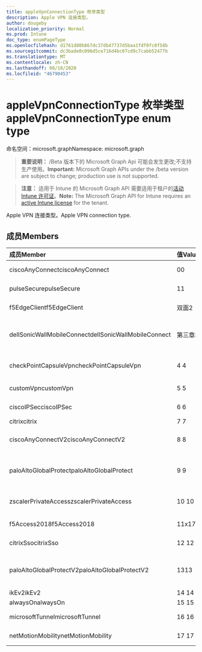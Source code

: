 ```yaml
---
title: appleVpnConnectionType 枚举类型
description: Apple VPN 连接类型。
author: dougeby
localization_priority: Normal
ms.prod: Intune
doc_type: enumPageType
ms.openlocfilehash: d1761d80b867dc37db47737d5baa1fdf0fc8f58b
ms.sourcegitcommit: dc3bade0c096d5ce716d4bc07cd9c7cabb52477b
ms.translationtype: MT
ms.contentlocale: zh-CN
ms.lasthandoff: 08/18/2020
ms.locfileid: "46790453"
---
```

# <a name="applevpnconnectiontype-enum-type"></a><span data-ttu-id="d468f-103">appleVpnConnectionType 枚举类型</span><span class="sxs-lookup"><span data-stu-id="d468f-103">appleVpnConnectionType enum type</span></span>

<span data-ttu-id="d468f-104">命名空间：microsoft.graph</span><span class="sxs-lookup"><span data-stu-id="d468f-104">Namespace: microsoft.graph</span></span>

> <span data-ttu-id="d468f-105">**重要说明：** /Beta 版本下的 Microsoft Graph Api 可能会发生更改;不支持生产使用。</span><span class="sxs-lookup"><span data-stu-id="d468f-105">**Important:** Microsoft Graph APIs under the /beta version are subject to change; production use is not supported.</span></span>

> <span data-ttu-id="d468f-106">**注意：** 适用于 Intune 的 Microsoft Graph API 需要适用于租户的[活动 Intune 许可证](https://go.microsoft.com/fwlink/?linkid=839381)。</span><span class="sxs-lookup"><span data-stu-id="d468f-106">**Note:** The Microsoft Graph API for Intune requires an [active Intune license](https://go.microsoft.com/fwlink/?linkid=839381) for the tenant.</span></span>

<span data-ttu-id="d468f-107">Apple VPN 连接类型。</span><span class="sxs-lookup"><span data-stu-id="d468f-107">Apple VPN connection type.</span></span>

## <a name="members"></a><span data-ttu-id="d468f-108">成员</span><span class="sxs-lookup"><span data-stu-id="d468f-108">Members</span></span>
|<span data-ttu-id="d468f-109">成员</span><span class="sxs-lookup"><span data-stu-id="d468f-109">Member</span></span>|<span data-ttu-id="d468f-110">值</span><span class="sxs-lookup"><span data-stu-id="d468f-110">Value</span></span>|<span data-ttu-id="d468f-111">说明</span><span class="sxs-lookup"><span data-stu-id="d468f-111">Description</span></span>|
|:---|:---|:---|
|<span data-ttu-id="d468f-112">ciscoAnyConnect</span><span class="sxs-lookup"><span data-stu-id="d468f-112">ciscoAnyConnect</span></span>|<span data-ttu-id="d468f-113">0</span><span class="sxs-lookup"><span data-stu-id="d468f-113">0</span></span>|<span data-ttu-id="d468f-114">Cisco AnyConnect。</span><span class="sxs-lookup"><span data-stu-id="d468f-114">Cisco AnyConnect.</span></span>|
|<span data-ttu-id="d468f-115">pulseSecure</span><span class="sxs-lookup"><span data-stu-id="d468f-115">pulseSecure</span></span>|<span data-ttu-id="d468f-116">1</span><span class="sxs-lookup"><span data-stu-id="d468f-116">1</span></span>|<span data-ttu-id="d468f-117">脉冲安全。</span><span class="sxs-lookup"><span data-stu-id="d468f-117">Pulse Secure.</span></span>|
|<span data-ttu-id="d468f-118">f5EdgeClient</span><span class="sxs-lookup"><span data-stu-id="d468f-118">f5EdgeClient</span></span>|<span data-ttu-id="d468f-119">双面</span><span class="sxs-lookup"><span data-stu-id="d468f-119">2</span></span>|<span data-ttu-id="d468f-120">F5 边缘客户端。</span><span class="sxs-lookup"><span data-stu-id="d468f-120">F5 Edge Client.</span></span>|
|<span data-ttu-id="d468f-121">dellSonicWallMobileConnect</span><span class="sxs-lookup"><span data-stu-id="d468f-121">dellSonicWallMobileConnect</span></span>|<span data-ttu-id="d468f-122">第三章</span><span class="sxs-lookup"><span data-stu-id="d468f-122">3</span></span>|<span data-ttu-id="d468f-123">戴尔 SonicWALL 移动连接。</span><span class="sxs-lookup"><span data-stu-id="d468f-123">Dell SonicWALL Mobile Connection.</span></span>|
|<span data-ttu-id="d468f-124">checkPointCapsuleVpn</span><span class="sxs-lookup"><span data-stu-id="d468f-124">checkPointCapsuleVpn</span></span>|<span data-ttu-id="d468f-125">4 </span><span class="sxs-lookup"><span data-stu-id="d468f-125">4</span></span>|<span data-ttu-id="d468f-126">检查点胶囊 VPN。</span><span class="sxs-lookup"><span data-stu-id="d468f-126">Check Point Capsule VPN.</span></span>|
|<span data-ttu-id="d468f-127">customVpn</span><span class="sxs-lookup"><span data-stu-id="d468f-127">customVpn</span></span>|<span data-ttu-id="d468f-128">5 </span><span class="sxs-lookup"><span data-stu-id="d468f-128">5</span></span>|<span data-ttu-id="d468f-129">自定义 VPN。</span><span class="sxs-lookup"><span data-stu-id="d468f-129">Custom VPN.</span></span>|
|<span data-ttu-id="d468f-130">ciscoIPSec</span><span class="sxs-lookup"><span data-stu-id="d468f-130">ciscoIPSec</span></span>|<span data-ttu-id="d468f-131">6 </span><span class="sxs-lookup"><span data-stu-id="d468f-131">6</span></span>|<span data-ttu-id="d468f-132">Cisco (IPSec) 。</span><span class="sxs-lookup"><span data-stu-id="d468f-132">Cisco (IPSec).</span></span>|
|<span data-ttu-id="d468f-133">citrix</span><span class="sxs-lookup"><span data-stu-id="d468f-133">citrix</span></span>|<span data-ttu-id="d468f-134">7 </span><span class="sxs-lookup"><span data-stu-id="d468f-134">7</span></span>|<span data-ttu-id="d468f-135">Citrix.</span><span class="sxs-lookup"><span data-stu-id="d468f-135">Citrix.</span></span>|
|<span data-ttu-id="d468f-136">ciscoAnyConnectV2</span><span class="sxs-lookup"><span data-stu-id="d468f-136">ciscoAnyConnectV2</span></span>|<span data-ttu-id="d468f-137">8 </span><span class="sxs-lookup"><span data-stu-id="d468f-137">8</span></span>|<span data-ttu-id="d468f-138">Cisco AnyConnect V2。</span><span class="sxs-lookup"><span data-stu-id="d468f-138">Cisco AnyConnect V2.</span></span>|
|<span data-ttu-id="d468f-139">paloAltoGlobalProtect</span><span class="sxs-lookup"><span data-stu-id="d468f-139">paloAltoGlobalProtect</span></span>|<span data-ttu-id="d468f-140">9 </span><span class="sxs-lookup"><span data-stu-id="d468f-140">9</span></span>|<span data-ttu-id="d468f-141">Palo Alto 网络 GlobalProtect。</span><span class="sxs-lookup"><span data-stu-id="d468f-141">Palo Alto Networks GlobalProtect.</span></span>|
|<span data-ttu-id="d468f-142">zscalerPrivateAccess</span><span class="sxs-lookup"><span data-stu-id="d468f-142">zscalerPrivateAccess</span></span>|<span data-ttu-id="d468f-143">10 </span><span class="sxs-lookup"><span data-stu-id="d468f-143">10</span></span>|<span data-ttu-id="d468f-144">Zscaler 私有访问。</span><span class="sxs-lookup"><span data-stu-id="d468f-144">Zscaler Private Access.</span></span>|
|<span data-ttu-id="d468f-145">f5Access2018</span><span class="sxs-lookup"><span data-stu-id="d468f-145">f5Access2018</span></span>|<span data-ttu-id="d468f-146">11x17</span><span class="sxs-lookup"><span data-stu-id="d468f-146">11</span></span>|<span data-ttu-id="d468f-147">F5 访问2018。</span><span class="sxs-lookup"><span data-stu-id="d468f-147">F5 Access 2018.</span></span>|
|<span data-ttu-id="d468f-148">citrixSso</span><span class="sxs-lookup"><span data-stu-id="d468f-148">citrixSso</span></span>|<span data-ttu-id="d468f-149">12 </span><span class="sxs-lookup"><span data-stu-id="d468f-149">12</span></span>|<span data-ttu-id="d468f-150">Citrix Sso。</span><span class="sxs-lookup"><span data-stu-id="d468f-150">Citrix Sso.</span></span>|
|<span data-ttu-id="d468f-151">paloAltoGlobalProtectV2</span><span class="sxs-lookup"><span data-stu-id="d468f-151">paloAltoGlobalProtectV2</span></span>|<span data-ttu-id="d468f-152">13</span><span class="sxs-lookup"><span data-stu-id="d468f-152">13</span></span>|<span data-ttu-id="d468f-153">Palo Alto 网络 GlobalProtect V2。</span><span class="sxs-lookup"><span data-stu-id="d468f-153">Palo Alto Networks GlobalProtect V2.</span></span>|
|<span data-ttu-id="d468f-154">ikEv2</span><span class="sxs-lookup"><span data-stu-id="d468f-154">ikEv2</span></span>|<span data-ttu-id="d468f-155">14 </span><span class="sxs-lookup"><span data-stu-id="d468f-155">14</span></span>|<span data-ttu-id="d468f-156">IKEv2.</span><span class="sxs-lookup"><span data-stu-id="d468f-156">IKEv2.</span></span>|
|<span data-ttu-id="d468f-157">alwaysOn</span><span class="sxs-lookup"><span data-stu-id="d468f-157">alwaysOn</span></span>|<span data-ttu-id="d468f-158">15 </span><span class="sxs-lookup"><span data-stu-id="d468f-158">15</span></span>|<span data-ttu-id="d468f-159">AlwaysOn.</span><span class="sxs-lookup"><span data-stu-id="d468f-159">AlwaysOn.</span></span>|
|<span data-ttu-id="d468f-160">microsoftTunnel</span><span class="sxs-lookup"><span data-stu-id="d468f-160">microsoftTunnel</span></span>|<span data-ttu-id="d468f-161">16 </span><span class="sxs-lookup"><span data-stu-id="d468f-161">16</span></span>|<span data-ttu-id="d468f-162">Microsoft 隧道。</span><span class="sxs-lookup"><span data-stu-id="d468f-162">Microsoft Tunnel.</span></span>|
|<span data-ttu-id="d468f-163">netMotionMobility</span><span class="sxs-lookup"><span data-stu-id="d468f-163">netMotionMobility</span></span>|<span data-ttu-id="d468f-164">17 </span><span class="sxs-lookup"><span data-stu-id="d468f-164">17</span></span>|<span data-ttu-id="d468f-165">NetMotion 移动性。</span><span class="sxs-lookup"><span data-stu-id="d468f-165">NetMotion Mobility.</span></span>|



